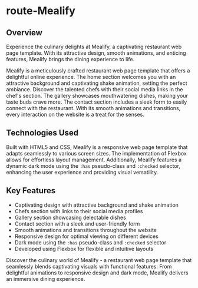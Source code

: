 # route-Mealify

## Overview

Experience the culinary delights at Mealify, a captivating restaurant web page template. With its attractive design, smooth animations, and enticing features, Mealify brings the dining experience to life.

Mealify is a meticulously crafted restaurant web page template that offers a delightful online experience. The home section welcomes you with an attractive background and captivating shake animation, setting the perfect ambiance. Discover the talented chefs with their social media links in the chef's section. The gallery showcases mouthwatering dishes, making your taste buds crave more. The contact section includes a sleek form to easily connect with the restaurant. With its smooth animations and transitions, every interaction on the website is a treat for the senses.

## Technologies Used

Built with HTML5 and CSS, Mealify is a responsive web page template that adapts seamlessly to various screen sizes. The implementation of Flexbox allows for effortless layout management. Additionally, Mealify features a dynamic dark mode using the `:has` pseudo-class and `:checked` selector, enhancing the user experience and providing visual versatility.

## Key Features

- Captivating design with attractive background and shake animation
- Chefs section with links to their social media profiles
- Gallery section showcasing delectable dishes
- Contact section with a sleek and user-friendly form
- Smooth animations and transitions throughout the website
- Responsive design for optimal viewing on different devices
- Dark mode using the `:has` pseudo-class and `:checked` selector
- Developed using Flexbox for flexible and intuitive layouts

Discover the culinary world of Mealify - a restaurant web page template that seamlessly blends captivating visuals with functional features. From delightful animations to responsive design and dark mode, Mealify delivers an immersive dining experience.
